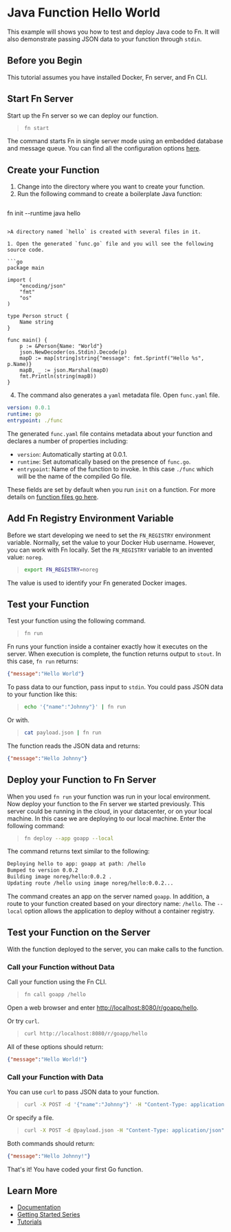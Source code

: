 # Java Function Hello World

This example will shows you how to test and deploy Java code to Fn. It will also demonstrate passing JSON data to your function through `stdin`. 

## Before you Begin

This tutorial assumes you have installed Docker, Fn server, and Fn CLI.

## Start Fn Server

Start up the Fn server so we can deploy our function.

>```sh
>fn start
>```

The command starts Fn in single server mode using an embedded database and message queue. You can find all the
configuration options [here](../../../../docs/operating/options.md). 

## Create your Function 

1. Change into the directory where you want to create your function.
1. Run the following command to create a boilerplate Java function: 

>```sh
fn init --runtime java hello
```
    
>A directory named `hello` is created with several files in it.

1. Open the generated `func.go` file and you will see the following source code.

```go
package main

import (
	"encoding/json"
	"fmt"
	"os"
)

type Person struct {
	Name string
}

func main() {
	p := &Person{Name: "World"}
	json.NewDecoder(os.Stdin).Decode(p)
	mapD := map[string]string{"message": fmt.Sprintf("Hello %s", p.Name)}
	mapB, _ := json.Marshal(mapD)
	fmt.Println(string(mapB))
}
```
<ol start="4">
  <li>The command also generates a <code>yaml</code> metadata file. Open <code>func.yaml</code> file.</li>
</ol>

```yaml
version: 0.0.1
runtime: go
entrypoint: ./func
```

The generated `func.yaml` file contains metadata about your function and declares a number of properties including:

* `version`: Automatically starting at 0.0.1.
* `runtime`: Set automatically based on the presence of `func.go`.
* `entrypoint`: Name of the function to invoke. In this case `./func` which will be the name of the compiled Go file.

These fields are set by default when you run `init` on a function. For more details on [function files go here](../../../../docs/function-file.md).

## Add Fn Registry Environment Variable

Before we start developing we need to set the `FN_REGISTRY` environment variable. Normally, set the value to your Docker Hub username. However, you can work with Fn locally.  Set the `FN_REGISTRY` variable to an invented value: `noreg`.

>```sh
>export FN_REGISTRY=noreg
>```

The value is used to identify your Fn generated Docker images.

## Test your Function

Test your function using the following command.

>```sh
>fn run
>```

Fn runs your function inside a container exactly how it executes on the server. When execution is complete, the function returns output to `stout`. In this case, `fn run` returns:

```json
{"message":"Hello World"}
```

To pass data to our function, pass input to `stdin`. You could pass JSON data to your function like this:

>```sh
>echo '{"name":"Johnny"}' | fn run
>```

Or with.

>```sh
>cat payload.json | fn run
>```

The function reads the JSON data and returns:

```json
{"message":"Hello Johnny"}
```

## Deploy your Function to Fn Server

When you used `fn run` your function was run in your local environment. Now deploy your function to the Fn server we started previously. This server could be running in the cloud, in your datacenter, or on your local machine. In this case we are deploying to our local machine. Enter the following command: 

>```sh
>fn deploy --app goapp --local
>```

The command returns text similar to the following:

```txt
Deploying hello to app: goapp at path: /hello
Bumped to version 0.0.2
Building image noreg/hello:0.0.2 .
Updating route /hello using image noreg/hello:0.0.2...
```

The command creates an app on the server named `goapp`. In addition, a route to your function created based on your directory name: `/hello`. The `--local` option allows the application to deploy without a container registry.

## Test your Function on the Server

With the function deployed to the server, you can make calls to the function. 

### Call your Function without Data

Call your function using the Fn CLI.

>```sh
>fn call goapp /hello
>```

Open a web browser and enter <http://localhost:8080/r/goapp/hello>.

Or try `curl`.
  
>```sh    
>curl http://localhost:8080/r/goapp/hello
>```

All of these options should return:

```json
{"message":"Hello World!"}
```
    
### Call your Function with Data

You can use `curl` to pass JSON data to your function.

>```sh
>curl -X POST -d '{"name":"Johnny"}' -H "Content-Type: application/json" http://localhost:8080/r/goapp/hello
>```

Or specify a file.

>```sh
>curl -X POST -d @payload.json -H "Content-Type: application/json" http://localhost:8080/r/goapp/hello
>```

Both commands should return:

```json
{"message":"Hello Johnny!"}
```

That's it! You have coded your first Go function.

## Learn More

* [Documentation](../../../../docs)
* [Getting Started Series](../../../tutorial)
* [Tutorials](https://github.com/fnproject/tutorials)
